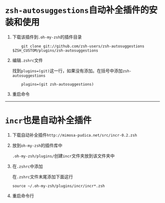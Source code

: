 
# `zsh-autosuggestions`自动补全插件的安装和使用

1. 下载该插件到`.oh-my-zsh`的插件目录

    ```
        git clone git://github.com/zsh-users/zsh-autosuggestions $ZSH_CUSTOM/plugins/zsh-autosuggestions
    ```

2. 编辑`.zshrc`文件

    找到`plugins=(git)`这一行，如果没有添加。在括号中添加`zsh-autosuggestions`
    
    ```
        plugins=(git zsh-autosuggestions)
    ```

3. 重启命令

***

# `incr`也是自动补全插件

1. 下载自动补全插件`http://mimosa-pudica.net/src/incr-0.2.zsh`

2. 放到`oh-my-zsh`的插件库中    

    `.oh-my-zsh/plugins/`创建`incr`文件夹放到该文件夹中

3. 在`.zshrc`中添加   
    
    在`.zshrc`文件末尾添加下面这行

    `source ~/.oh-my-zsh/plugins/incr/incr*.zsh`

4. 重启命令行
